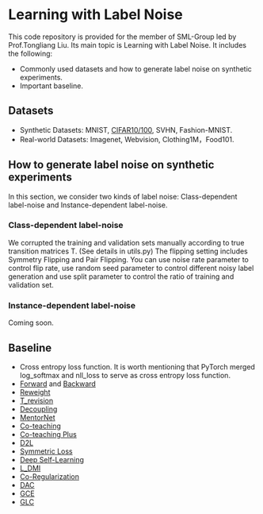 # Learning with Label Noise
This code repository is provided for the member of SML-Group led by Prof.Tongliang Liu. Its main topic is Learning with Label Noise. It includes the following: 
- Commonly used datasets and how to generate label noise on synthetic experiments.
- Important baseline.

## Datasets
- Synthetic Datasets: MNIST, [CIFAR10/100](https://drive.google.com/open?id=1Tz3W3JVYv2nu-mdM6x33KSnRIY1B7ygQ), SVHN, Fashion-MNIST.
- Real-world Datasets: Imagenet, Webvision, Clothing1M，Food101.

## How to generate label noise on synthetic experiments
In this section, we consider two kinds of label noise: Class-dependent label-noise and Instance-dependent label-noise.
### Class-dependent label-noise
We corrupted the training and validation sets manually according to true transition matrices T. (See details in utils.py) The flipping setting includes Symmetry Flipping and Pair Flipping. You can use noise rate parameter to control flip rate, use random seed parameter to control different noisy label generation and use split parameter to control the ratio of training and validation set. 
### Instance-dependent label-noise
Coming soon.

## Baseline 
- Cross entropy loss function. It is worth mentioning that PyTorch merged log_softmax and nll_loss to serve as cross entropy loss function. 
- [Forward](https://github.com/giorgiop/loss-correction) and [Backward](https://github.com/giorgiop/loss-correction)
- [Reweight](https://github.com/xiaoboxia/Classification-with-noisy-labels-by-importance-reweighting)
- [T_revision](https://github.com/xiaoboxia/T-Revision)
- [Decoupling](https://github.com/emalach/UpdateByDisagreement)
- [MentorNet](https://github.com/google/mentornet)
- [Co-teaching](https://github.com/bhanML/Co-teaching)
- [Co-teaching Plus](https://github.com/xingruiyu/coteaching_plus)
- [D2L](https://github.com/xingjunm/dimensionality-driven-learning)
- [Symmetric Loss](https://github.com/YisenWang/symmetric_cross_entropy_for_noisy_labels)
- [Deep Self-Learning](http://openaccess.thecvf.com/content_ICCV_2019/papers/Han_Deep_Self-Learning_From_Noisy_Labels_ICCV_2019_paper.pdf)
- [L_DMI](https://github.com/Newbeeer/L_DMI)
- [Co-Regularization]()
- [DAC](https://github.com/thulas/dac-label-noise)
- [GCE](https://github.com/AlanChou/Truncated-Loss)
- [GLC](https://github.com/mmazeika/glc)



